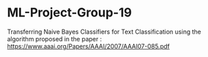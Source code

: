 # ML-Project-Group-19
Transferring Naive Bayes Classifiers for Text Classification using the algorithm proposed in the paper : https://www.aaai.org/Papers/AAAI/2007/AAAI07-085.pdf 
